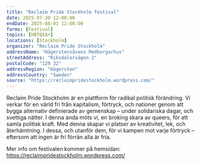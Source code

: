 ```yaml
---
title: "Reclaim Pride Stockholm festival"
date: 2025-07-30 12:00:00
endDate: 2025-08-01 12:00:00
forms: [Festival]
topics: [HBTQIA+]
locations: [Stockholm]
organizer: "Reclaim Pride Stockholm"
addressName: "Hägerstensåsens Medborgarhus"
streetAddress: "Riksdalervägen 2"
postalCode: "129 32"
addressRegion: "Hägersten"
addressCountry: "Sweden"
source: "https://reclaimpridestockholm.wordpress.com/"
---
```

Reclaim Pride Stockholm är en plattform för radikal politisk förändring. Vi verkar för en värld fri från kapitalism, förtryck, och nationer genom att bygga alternativ definierade av gemenskap – under solidariska dagar, och svettiga nätter. I denna anda möts vi, en broking skara av queers, för att samla politisk kraft. Med denna skapar vi platser av kreativitet, lek, och återhämtning. I dessa, och utanför dem, för vi kampen mot varje förtryck – eftersom att ingen är fri förrän alla är fria.

Mer info om festivalen kommer på hemsidan: https://reclaimpridestockholm.wordpress.com/ 
